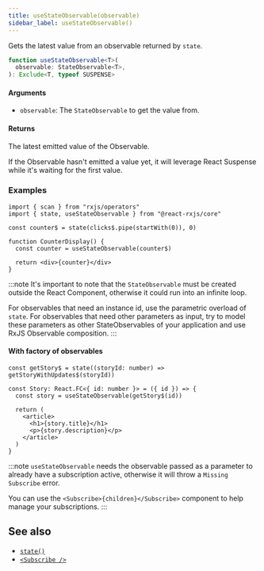```yaml
---
title: useStateObservable(observable)
sidebar_label: useStateObservable()
---
```


Gets the latest value from an observable returned by `state`.

```ts
function useStateObservable<T>(
  observable: StateObservable<T>,
): Exclude<T, typeof SUSPENSE>
```

#### Arguments

- `observable`: The `StateObservable` to get the value from.

#### Returns

The latest emitted value of the Observable.

If the Observable hasn't emitted a value yet, it will leverage React Suspense
while it's waiting for the first value.

### Examples

```tsx
import { scan } from "rxjs/operators"
import { state, useStateObservable } from "@react-rxjs/core"

const counter$ = state(clicks$.pipe(startWith(0)), 0)

function CounterDisplay() {
  const counter = useStateObservable(counter$)

  return <div>{counter}</div>
}
```

:::note
It's important to note that the `StateObservable` must be created outside the React Component, otherwise it could run into an infinite loop.

For observables that need an instance id, use the parametric overload of `state`. For observables that need other parameters as input, try to model these parameters as other StateObservables of your application and use RxJS Observable composition.
:::

#### With factory of observables

```tsx
const getStory$ = state((storyId: number) => getStoryWithUpdates$(storyId))

const Story: React.FC<{ id: number }> = ({ id }) => {
  const story = useStateObservable(getStory$(id))

  return (
    <article>
      <h1>{story.title}</h1>
      <p>{story.description}</p>
    </article>
  )
}
```

:::note
`useStateObservable` needs the observable passed as a parameter to already have a subscription active, otherwise it will throw a `Missing Subscribe` error.

You can use the `<Subscribe>{children}</Subscribe>` component to help manage your subscriptions.
:::

## See also

- [`state()`](./state)
- [`<Subscribe />`](./subscribe)
